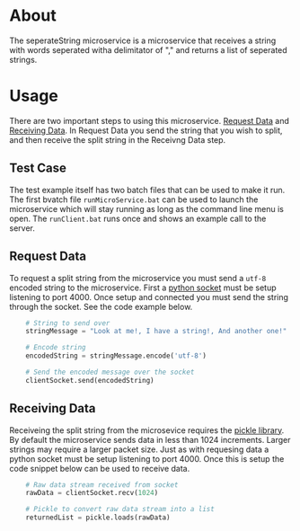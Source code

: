 # About

The seperateString microservice is a microservice that receives a string with words seperated witha delimitator of "," and returns a list of seperated strings.


# Usage

There are two important steps to using this microservice. [Request Data](#request-data) and [Receiving Data](#receiving-data). In Request Data you send the string that you wish to split, and then receive the split string in the Receivng Data step.

## Test Case
The test example itself has two batch files that can be used to make it run. The first bvatch file `runMicroService.bat` can be used to launch the microservice which will stay running as long as the command line menu is open. The `runClient.bat` runs once and shows an example call to the server.


## Request Data

To request a split string from the microservice you must send a `utf-8` encoded string to the microservice. First a [python socket](https://docs.python.org/3/library/socket.html) must be setup listening to port 4000. Once setup and connected you must send the string through the socket. See the code example below.

```python
    # String to send over
    stringMessage = "Look at me!, I have a string!, And another one!"

    # Encode string
    encodedString = stringMessage.encode('utf-8')

    # Send the encoded message over the socket
    clientSocket.send(encodedString)
```
## Receiving Data

Receiveing the split string from the microsevice requires the [pickle library](https://docs.python.org/3/library/pickle.html). By default the microservice sends data in less than 1024 increments. Larger strings may require a larger packet size. Just as with requesing data a python socket must be setup listening to port 4000. Once this is setup the code snippet below can be used to receive data.

```python
    # Raw data stream received from socket
    rawData = clientSocket.recv(1024)

    # Pickle to convert raw data stream into a list
    returnedList = pickle.loads(rawData)
```